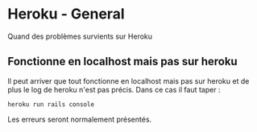 # Heroku - General
Quand des problèmes survients sur Heroku 

## Fonctionne en localhost mais pas sur heroku 
Il peut arriver que tout fonctionne en localhost mais pas sur heroku et de plus le log de heroku n'est pas précis. Dans ce cas il faut taper : 
```
heroku run rails console
```
Les erreurs seront normalement présentés.
